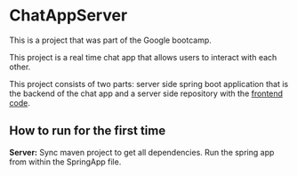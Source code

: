 # ChatAppServer

This is a project that was part of the Google bootcamp.

This project is a real time chat app that allows users to interact with each other.


This project consists of two parts: server side spring boot application that is the backend of the chat app 
and a server side repository with the [frontend code](https://github.com/ValeriaK38/ChatAppClient).

## How to run for the first time

**Server:**
Sync maven project to get all dependencies.
Run the spring app from within the SpringApp file.

